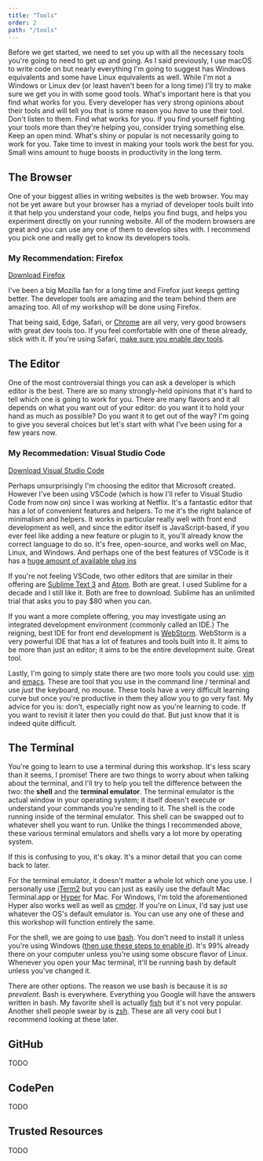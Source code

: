 ```yaml
---
title: "Tools"
order: 2
path: "/tools"
---
```


Before we get started, we need to set you up with all the necessary tools you're going to need to get up and going. As I said previously, I use macOS to write code on but nearly everything I'm going to suggest has Windows equivalents and some have Linux equivalents as well. While I'm not a Windows or Linux dev (or least haven't been for a long time) I'll try to make sure we get you in with some good tools. What's important here is that you find what works for you. Every developer has very strong opinions about their tools and will tell you that is some reason you _have_ to use their tool. Don't listen to them. Find what works for you. If you find yourself fighting your tools more than they're helping you, consider trying something else. Keep an open mind. What's shiny or popular is not necessarily going to work for you. Take time to invest in making your tools work the best for you. Small wins amount to huge boosts in productivity in the long term.

## The Browser

One of your biggest allies in writing websites is the web browser. You may not be yet aware but your browser has a myriad of developer tools built into it that help you understand your code, helps you find bugs, and helps you experiment directly on your running website. All of the modern browsers are great and you can use any one of them to develop sites with. I recommend you pick one and really get to know its developers tools.

### My Recommendation: Firefox

[Download Firefox][firefox]

I've been a big Mozilla fan for a long time and Firefox just keeps getting better. The developer tools are amazing and the team behind them are amazing too. All of my workshop will be done using Firefox.

That being said, Edge, Safari, or [Chrome][chrome] are all very, very good browsers with great dev tools too. If you feel comfortable with one of these already, stick with it. If you're using Safari, [make sure you enable dev tools][dev-tools].

## The Editor

One of the most controversial things you can ask a developer is which editor is the best. There are so many strongly-held opinions that it's hard to tell which one is going to work for you. There are many flavors and it all depends on what you want out of your editor: do you want it to hold your hand as much as possible? Do you want it to get out of the way? I'm going to give you several choices but let's start with what I've been using for a few years now.

### My Recommedation: Visual Studio Code

[Download Visual Studio Code][vscode]

Perhaps unsurprisingly I'm choosing the editor that Microsoft created. However I've been using VSCode (which is how I'll refer to Visual Studio Code from now on) since I was working at Netflix. It's a fantastic editor that has a lot of convenient features and helpers. To me it's the right balance of minimalism and helpers. It works in particular really well with front end development as well, and since the editor itself is JavaScript-based, if you ever feel like adding a new feature or plugin to it, you'll already know the correct language to do so. It's free, open-source, and works well on Mac, Linux, and Windows. And perhaps one of the best features of VSCode is it has a [huge amount of available plug ins][vscode-marketplace]

If you're not feeling VSCode, two other editors that are similar in their offering are [Sublime Text 3][st3] and [Atom][atom]. Both are great. I used Sublime for a decade and I still like it. Both are free to download. Sublime has an unlimited trial that asks you to pay $80 when you can.

If you want a more complete offering, you may investigate using an integrated development environment (commonly called an IDE.) The reigning, best IDE for front end development is [WebStorm][webstorm]. WebStorm is a very powerful IDE that has a lot of features and tools built into it. It aims to be more than just an editor; it aims to be the entire development suite. Great tool.

Lastly, I'm going to simply state there are two more tools you could use: [vim][vim] and [emacs][emacs]. These are tool that you use in the command line / terminal and use _just_ the keyboard, no mouse. These tools have a very difficult learning curve but once you're productive in them they allow you to go very fast. My advice for you is: don't, especially right now as you're learning to code. If you want to revisit it later then you could do that. But just know that it is indeed quite difficult.

## The Terminal

You're going to learn to use a terminal during this workshop. It's less scary than it seems, I promise! There are two things to worry about when talking about the terminal, and I'll try to help you tell the difference between the two: the **shell** and the **terminal emulator**. The terminal emulator is the actual window in your operating system; it itself doesn't execute or understand your commands you're sending to it. The shell is the code running inside of the terminal emulator. This shell can be swapped out to whatever shell you want to run. Unlike the things I recommended above, these various terminal emulators and shells vary a lot more by operating system.

If this is confusing to you, it's okay. It's a minor detail that you can come back to later.

For the terminal emulator, it doesn't matter a whole lot which one you use. I personally use [iTerm2][iterm] but you can just as easily use the default Mac Terminal.app or [Hyper][hyper] for Mac. For Windows, I'm told the aforementioned Hyper also works well as well as [cmder][cmder]. If you're on Linux, I'd say just use whatever the OS's default emulator is. You can use any one of these and this workshop will function entirely the same.

For the shell, we are going to use [bash][bash]. You don't need to install it unless you're using Windows ([then use these steps to enable it][windows-bash]). It's 99% already there on your computer unless you're using some obscure flavor of Linux. Whenever you open your Mac terminal, it'll be running bash by default unless you've changed it.

There are other options. The reason we use bash is because it is _so prevalent_. Bash is everywhere. Everything you Google will have the answers written in bash. My favorite shell is actually [fish][fish] but it's not very popular. Another shell people swear by is [zsh][zsh]. These are all very cool but I recommend looking at these later.

## GitHub

TODO

## CodePen

TODO

## Trusted Resources

TODO

[dev-tools]: https://developer.apple.com/library/content/documentation/NetworkingInternetWeb/Conceptual/Web_Inspector_Tutorial/EnableWebInspector/EnableWebInspector.html
[firefox]: https://www.mozilla.org/en-US/firefox/new/
[chrome]: https://www.google.com/chrome/
[vscode]: https://aka.ms/visual-studio-code
[vscode-marketplace]: https://aka.ms/vscode-marketplace
[st3]: https://www.sublimetext.com/
[atom]: https://atom.io
[webstorm]: https://www.jetbrains.com/webstorm/
[vim]: https://www.vim.org/
[emacs]: https://www.gnu.org/software/emacs/
[iterm]: https://www.iterm2.com/
[hyper]: https://hyper.is/
[cmder]: http://cmder.net/
[bash]: https://www.gnu.org/software/bash/
[windows-bash]: https://docs.microsoft.com/en-us/windows/wsl/install-win10
[fish]: https://fishshell.com/
[zsh]: http://www.zsh.org/
